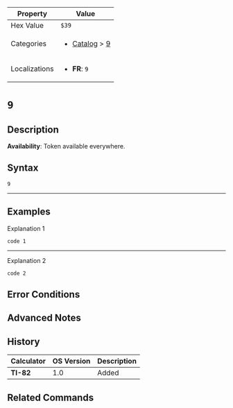 | Property      | Value |
|---------------|-------|
| Hex Value     | `$39`|
| Categories    | <ul><li>[Catalog](../categories/Catalog.md) > [9](../categories/Catalog.md#9)</li></ul> |
| Localizations | <ul><li><b>FR</b>: `9`</li></ul> |

# `9`

## Description



<b>Availability</b>: Token available everywhere.

## Syntax
`9`

<hr>

## Examples

Explanation 1
```ti-basic
code 1
```
---
Explanation 2
```ti-basic
code 2
```

## Error Conditions


## Advanced Notes


## History
| Calculator | OS Version | Description |
|------------|------------|-------------|
| <b>TI-82</b> | 1.0 | Added

## Related Commands

    